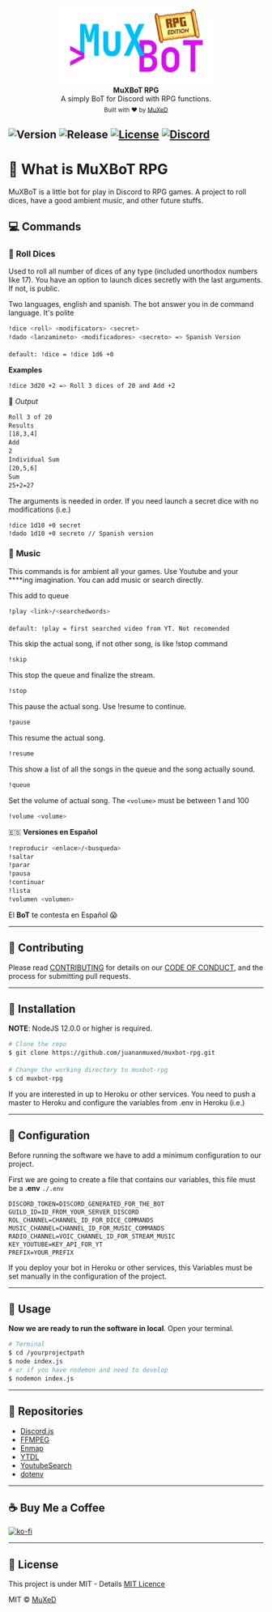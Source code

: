 <p align=center>
  <img width=300 src="./media/logo.png"/>
  <br>
  <span><strong>MuXBoT RPG</strong><br> A simply BoT for Discord with RPG functions.<br>
    <sub>Built with ❤︎ by
      <a href="https://github.com/juananmuxed">MuXeD</a>
    </sub>
</p>

![Version](https://img.shields.io/github/package-json/releaseversion/juananmuxed/muxbot-rpg?label=Version&logo=github) ![Release](https://img.shields.io/github/v/release/juananmuxed/muxbot-rpg?include_prereleases&label=Release&logo=github) [![License](https://img.shields.io/github/license/juananmuxed/teamcoo?label=License)](https://github.com/juananmuxed/muxbot-rpg/blob/master/LICENSE) [![Discord](https://img.shields.io/discord/324463341819133953?color=purple&label=Discord&logo=discord)](https://discord.gg/UnBtckE) 
---

# 🤔 What is MuXBoT RPG
MuXBoT is a little bot for play in Discord to RPG games. A project to roll dices, have a good ambient music, and other future stuffs.

## 💻 Commands

### 🎲 **Roll Dices**
Used to roll all number of dices of any type (included unorthodox numbers like 17).
You have an option to launch dices secretly with the last arguments. If not, is public.

Two languages, english and spanish. The bot answer you in de command language. It's polite

```bash
!dice <roll> <modificators> <secret>
!dado <lanzamineto> <modificadores> <secreto> => Spanish Version

default: !dice = !dice 1d6 +0
```

**Examples**
```bash
!dice 3d20 +2 => Roll 3 dices of 20 and Add +2
```

🤖 _Output_

```bash
Roll 3 of 20
Results
[18,3,4]
Add
2
Individual Sum
[20,5,6]
Sum
25+2=27
```

The arguments is needed in order.
If you need launch a secret dice with no modifications (i.e.)

```
!dice 1d10 +0 secret
!dado 1d10 +0 secreto // Spanish version
```

### 🎷 **Music**
This commands is for ambient all your games. Use Youtube and your ****ing imagination.
You can add music or search directly. 

This add to queue
```bash
!play <link>/<searchedwords>

default: !play = first searched video from YT. Not recomended
```
This skip the actual song, if not other song, is like !stop command
```bash
!skip
```
This stop the queue and finalize the stream.
```bash
!stop
```
This pause the actual song. Use !resume to continue.
```bash
!pause
```
This resume the actual song.
```bash
!resume
```
This show a list of all the songs in the queue and the song actually sound.
```bash
!queue
```
Set the volume of actual song. The ```<volume>``` must be between 1 and 100
```bash
!volume <volume>
```

🇪🇸 **Versiones en Español**
```bash
!reproducir <enlace>/<busqueda>
!saltar
!parar
!pausa
!continuar
!lista
!volumen <volumen>
```
El **BoT** te contesta en Español 😱

---

## 🍰 Contributing
Please read [CONTRIBUTING](CONTRIBUTING.md) for details on our [CODE OF CONDUCT](CODE_OF_CONDUCT.md), and the process for submitting pull requests.

---

## 🥪 Installation

**NOTE**: NodeJS 12.0.0 or higher is required.

```bash
# Clone the repo
$ git clone https://github.com/juananmuxed/muxbot-rpg.git

# Change the working directory to muxbot-rpg
$ cd muxbot-rpg
```
If you are interested in up to Heroku or other services. You need to push a master to Heroku and configure the variables from .env in Heroku (i.e.)

---

## 📜 Configuration 
Before running the software we have to add a minimum configuration to our project.

First we are going to create a file that contains our variables, this file must be a **.env**
``./.env``

``` env
DISCORD_TOKEN=DISCORD_GENERATED_FOR_THE_BOT
GUILD_ID=ID_FROM_YOUR_SERVER_DISCORD
ROL_CHANNEL=CHANNEL_ID_FOR_DICE_COMMANDS
MUSIC_CHANNEL=CHANNEL_ID_FOR_MUSIC_COMMANDS
RADIO_CHANNEL=VOIC_CHANNEL_ID_FOR_STREAM_MUSIC
KEY_YOUTUBE=KEY_API_FOR_YT
PREFIX=YOUR_PREFIX
```
If you deploy your bot in Heroku or other services, this Variables must be set manually in the configuration of the project.

---

## 🧠 Usage
**Now we are ready to run the software in local**. Open your terminal.
``` bash
# Terminal
$ cd /yourprojectpath
$ node index.js
# or if you have nodemon and need to develop
$ nodemon index.js 
```

---

## 📂 Repositories
- [Discord.js](https://github.com/discordjs/discord.js)
- [FFMPEG](https://www.npmjs.com/package/ffmpeg-static)
- [Enmap](https://www.npmjs.com/package/enmap)
- [YTDL](https://www.npmjs.com/package/ytdl-core)
- [YoutubeSearch](https://www.npmjs.com/package/youtube-search)
- [dotenv](https://www.npmjs.com/package/dotenv)

---

## ☕️ Buy Me a Coffee
[![ko-fi](https://www.ko-fi.com/img/githubbutton_sm.svg)](https://ko-fi.com/U7U21M2BE)

---

## 📝 License
This project is under MIT - Details [MIT Licence](https://github.com/juananmuxed/muxbot-rpg/blob/master/LICENSE)

MIT © [MuXeD](https://muxed.es/)
